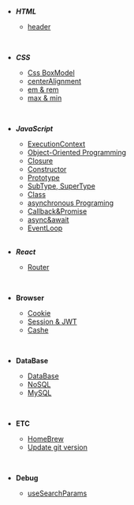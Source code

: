 - **_HTML_**
  <br/>

  - [header](https://github.com/goawmfhfl/My-wiki/blob/main/HTML/header.md)

<br/>

- **_CSS_**
  <br/>

  - [Css BoxModel](https://github.com/goawmfhfl/My-wiki/blob/main/CSS/boxmodel.md)
  - [centerAlignment](https://github.com/goawmfhfl/My-wiki/blob/main/CSS/centerAlignment.md)
  - [em & rem](https://github.com/goawmfhfl/My-wiki/blob/a65c05809bd0f9ffb0e49badd78c36b2d6175c3d/CSS/emrem.md)
  - [max & min](https://github.com/goawmfhfl/My-wiki/blob/main/CSS/max,min.md)

<br/>

- **_JavaScript_**
  <br/>

  - [ExecutionContext](https://github.com/goawmfhfl/My-wiki/blob/main/JavaScript/ExecutionContext.md)
  - [Object-Oriented Programming](https://github.com/goawmfhfl/My-wiki/blob/main/JavaScript/OOP.md)
  - [Closure](https://github.com/goawmfhfl/My-wiki/blob/main/JavaScript/Closure.md)
  - [Constructor](https://github.com/goawmfhfl/My-wiki/blob/main/JavaScript/Constructor.md)
  - [Prototype](https://github.com/goawmfhfl/My-wiki/blob/main/JavaScript/Prototype.md)
  - [SubType, SuperType](https://github.com/goawmfhfl/My-wiki/blob/main/JavaScript/SubType,SuperType.md)
  - [Class](https://github.com/goawmfhfl/My-wiki/blob/main/JavaScript/Class.md)
  - [asynchronous Programing](https://github.com/goawmfhfl/My-wiki/blob/main/JavaScript/asynchronousPrograming.md)
  - [Callback&Promise](https://github.com/goawmfhfl/My-wiki/blob/main/JavaScript/Callback&Promise.md)
  - [async&await](https://github.com/goawmfhfl/My-wiki/blob/main/JavaScript/async&await.md)
  - [EventLoop](https://github.com/goawmfhfl/My-wiki/blob/main/JavaScript/EventLoop.md)

  <br/>

- **_React_**
  <br/>

  - [Router](https://github.com/goawmfhfl/My-wiki/blob/main/React/Router.md)

<br/>

- **Browser**
  <br/>

  - [Cookie](https://github.com/goawmfhfl/My-wiki/blob/main/Browser/Cookie.md)
  - [Session & JWT](https://github.com/goawmfhfl/My-wiki/blob/main/Browser/Session%20&%20JWT.md)
  - [Cashe](https://github.com/goawmfhfl/My-wiki/blob/main/Browser/Cashe.md)

<br/>

- **DataBase**
  <br/>

  - [DataBase](https://github.com/goawmfhfl/My-wiki/blob/main/DataBase/database.md)
  - [NoSQL](https://github.com/goawmfhfl/My-wiki/blob/main/DataBase/NoSql.md)
  - [MySQL](https://github.com/goawmfhfl/My-wiki/blob/main/DataBase/MySql.md)

<br/>

- **ETC**
  <br/>

  - [HomeBrew](https://github.com/goawmfhfl/My-wiki/blob/main/ETC/HomeBrew.md)
  - [Update git version](https://github.com/goawmfhfl/My-wiki/blob/main/ETC/UpdateGitVersion.md)

<br/>

- **Debug**
  <br/>

  - [useSearchParams](https://github.com/goawmfhfl/My-wiki/blob/main/Debug/useSearchParams.md)

